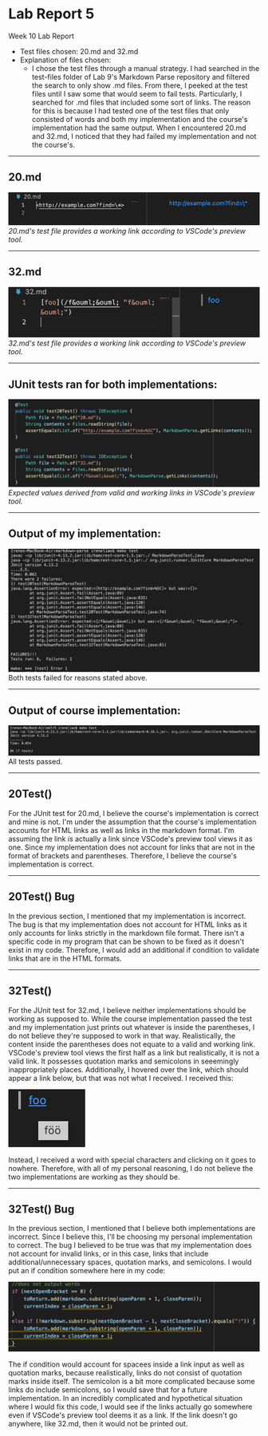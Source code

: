 # **Lab Report 5**
Week 10 Lab Report

* Test files chosen: 20.md and 32.md
* Explanation of files chosen:
    * I chose the test files through a manual strategy. I had searched in the test-files folder of Lab 9's Markdown Parse repository and filtered the search to only show .md files. From there, I peeked at the test files until I saw some that would seem to fail tests. Particularly, I searched for .md files that included some sort of links. The reason for this is because I had tested one of the test files that only consisted of words and both my implementation and the course's implementation had the same output. When I encountered 20.md and 32.md, I noticed that they had failed my implementation and not the course's.

---

## **20.md**

![Image](20.png)
*20.md's test file provides a working link according to VSCode's preview tool.*

---

## **32.md**

![Image](32.png)
*32.md's test file provides a working link according to VSCode's preview tool.*

---

## **JUnit tests ran for both implementations:**
![Image](tests.png)
*Expected values derived from valid and working links in VSCode's preview tool.*

---

## **Output of my implementation:**
![Image](myoutput.png)
Both tests failed for reasons stated above.

---

## **Output of course implementation:**
![Image](impoutput.png)
All tests passed.

---

## **20Test()**
For the JUnit test for 20.md, I believe the course's implementation is correct and mine is not. I'm under the assumption that the course's implementation accounts for HTML links as well as links in the markdown format. I'm assuming the link *is* actually a link since VSCode's preview tool views it as one. Since my implementation does not account for links that are not in the format of brackets and parentheses. Therefore, I believe the course's implementation is correct.

---

## **20Test() Bug**
In the previous section, I mentioned that my implementation is incorrect. The bug is that my implementation does not account for HTML links as it only accounts for links strictly in the markdown file format. There isn't a specific code in my program that can be shown to be fixed as it doesn't exist in my code. Therefore, I would add an additional if condition to validate links that are in the HTML formats.

---

## **32Test()**
For the JUnit test for 32.md, I believe neither implementations should be working as supposed to. While the course implementation passed the test and my implementation just prints out whatever is inside the parentheses, I do not believe they're supposed to work in that way. Realistically, the content inside the parentheses does not equate to a valid and working link. VSCode's preview tool views the first half as a link but realistically, it is not a valid link. It possesses quotation marks and semicolons in seeemingly inappropriately places. Additionally, I hovered over the link, which should appear a link below, but that was not what I received. I received this:

![Image](32stuff.png)

Instead, I received a word with special characters and clicking on it goes to nowhere. Therefore, with all of my personal reasoning, I do not believe the two implementations are working as they should be.

---

## **32Test() Bug**
In the previous section, I mentioned that I believe both implementations are incorrect. Since I believe this, I'll be choosing my personal implementation to correct. The bug I believed to be true was that my implementation does not account for invalid links, or in this case, links that include additional/unnecessary spaces, quotation marks, and semicolons. I would put an if condition somewhere here in my code:

![Image](32code.png)

The if condition would account for spacees inside a link input as well as quotation marks, because realistically, links do not consist of quotation marks inside itself. The semicolon is a bit more complicated because some links do include semicolons, so I would save that for a future implementation. In an incredibly complicated and hypothetical situation where I would fix this code, I would see if the links actually go somewhere even if VSCode's preview tool deems it as a link. If the link doesn't go anywhere, like 32.md, then it would not be printed out. 